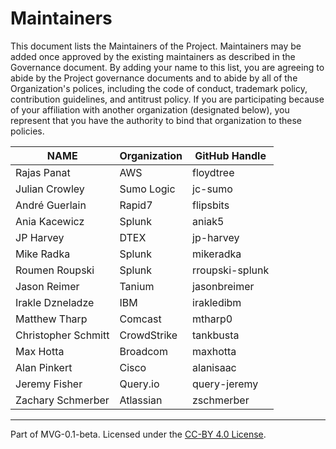 # Maintainers

This document lists the Maintainers of the Project. Maintainers may be added once approved by the existing maintainers as described in the Governance document. By adding your name to this list, you are agreeing to abide by the Project governance documents and to abide by all of the Organization's polices, including the code of conduct, trademark policy, contribution guidelines, and antitrust policy. If you are participating because of your affiliation with another organization (designated below), you represent that you have the authority to bind that organization to these policies.

| **NAME** | **Organization** | **GitHub Handle** |
| --- | --- | -- |
| Rajas Panat | AWS | floydtree |
| Julian Crowley | Sumo Logic | jc-sumo |
| André Guerlain | Rapid7 | flipsbits |
| Ania Kacewicz | Splunk | aniak5 |
| JP Harvey | DTEX | jp-harvey |
| Mike Radka | Splunk | mikeradka |
| Roumen Roupski | Splunk | rroupski-splunk |
| Jason Reimer | Tanium | jasonbreimer |
| Irakle Dzneladze | IBM | irakledibm |
| Matthew Tharp | Comcast | mtharp0
| Christopher Schmitt | CrowdStrike | tankbusta
| Max Hotta | Broadcom | maxhotta
| Alan Pinkert | Cisco | alanisaac
| Jeremy Fisher | Query.io | query-jeremy
| Zachary Schmerber | Atlassian | zschmerber

---
Part of MVG-0.1-beta.
Licensed under the [CC-BY 4.0 License](https://creativecommons.org/licenses/by-sa/4.0/).

